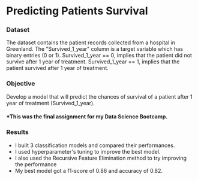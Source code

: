 # Predicting Patients Survival

### Dataset
The dataset contains the patient records collected from a hospital in Greenland. The "Survived_1_year" column is a target variable which has binary entries (0 or 1).
Survived_1_year == 0, implies that the patient did not survive after 1 year of treatment. Survived_1_year == 1, implies that the patient survived after 1 year of treatment.

### Objective
Develop a model that will predict the chances of survival of a patient after 1 year of treatment (Survived_1_year).

#### *This was the final assignment for my Data Science Bootcamp.

### Results
- I built 3 classification models and compared their performances.
- I used hyperparameter's tuning to improve the best model.
- I also used the Recursive Feature Elimination method to try improving the performance
- My best model got a f1-score of 0.86 and accuracy of 0.82.
